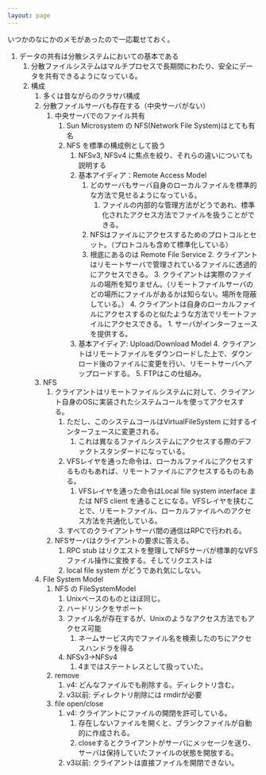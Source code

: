 ```yaml
---
layout: page
---
```


いつかのなにかのメモがあったので一応載せておく。

<!-----
Copy and paste the converted output.

NEW: Check the "Suppress top comment" option to remove this info from the output.

Conversion time: 0.757 seconds.


Using this Markdown file:

1. Paste this output into your source file.
2. See the notes and action items below regarding this conversion run.
3. Check the rendered output (headings, lists, code blocks, tables) for proper
   formatting and use a linkchecker before you publish this page.

Conversion notes:

* Docs to Markdown version 1.0β26
* Mon Jun 08 2020 00:08:05 GMT-0700 (PDT)
* Source doc: NetworkFileSystem
----->




1. データの共有は分散システムにおいての基本である
    1. 分散ファイルシステムはマルチプロセスで長期間にわたり、安全にデータを共有できるようになっている。
    2. 構成
        1. 多くは昔ながらのクラサバ構成
        1. 分散ファイルサーバも存在する（中央サーバがない）
            1. 中央サーバでのファイル共有
                1. Sun Microsystem の NFS(Network File System)はとても有名
                2. NFS を標準の構成例として扱う
                    1. NFSv3, NFSv4 に焦点を絞り、それらの違いについても説明する
                    2. 基本アイディア：Remote Access Model
                        1. どのサーバもサーバ自身のローカルファイルを標準的な方法で見せるようになっている。
                            1. ファイルの内部的な管理方法がどうであれ、標準化されたアクセス方法でファイルを扱うことができる。
                        2. NFSはファイルにアクセスするためのプロトコルとセット。（プロトコルも含めて標準化している）
                        3. 根底にあるのは Remote File Service
                            2. クライアントはリモートサーバで管理されているファイルに透過的にアクセスできる。
                            3. クライアントは実際のファイルの場所を知りません。（リモートファイルサーバのどの場所にファイルがあるかは知らない。場所を隠蔽している。）
                            4. クライアントは自身のローカルファイルにアクセスするのと似たような方法でリモートファイルにアクセスできる。
                                1. サーバがインターフェースを提供する。
                    3. 基本アイディア: Upload/Download Model
                        4. クライアントはリモートファイルをダウンロードした上で、ダウンロード後のファイルに変更を行い、リモートサーバへアップロードする。
                        5. FTPはこの仕組み。
        1. NFS
            1. クライアントはリモートファイルシステムに対して、クライアント自身のOSに実装されたシステムコールを使ってアクセスする。
                1. ただし、このシステムコールはVirtualFileSystem に対するインターフェースに変更される。
                    1. これは異なるファイルシステムにアクセスする際のデファクトスタンダードになっている。
                1. VFSレイヤを通った命令は、ローカルファイルにアクセスするものもあれば、リモートファイルにアクセスするものもある。
                    1. VFSレイヤを通った命令はLocal file system interface または NFS client を通ることになる。VFSレイヤを挟むことで、リモートファイル、ローカルファイルへのアクセス方法を共通化している。
                1. すべてのクライアントサーバ間の通信はRPCで行われる。
            1. NFSサーバはクライアントの要求に答える。
                1. RPC stub はリクエストを整理してNFSサーバが標準的なVFSファイル操作に変換する。そしてリクエストは
                1. local file system がどうであれ気にしない。
        1. File System Model
            1. NFS の FileSystemModel
                1. Unixベースのものとほぼ同じ。
                1. ハードリンクをサポート
                1. ファイル名が存在するが、Unixのようなアクセス方法でもアクセス可能
                    1. ネームサービス内でファイル名を検索したのちにアクセスハンドラを得る
                1. NFSv3->NFSv4
                    1. 4まではステートレスとして扱っていた。
            1. remove
                1. v4: どんなファイルでも削除する。ディレクトリ含む。
                1. v3以前: ディレクトリ削除には rmdirが必要
            1. file open/close
                1. v4: クライアントにファイルの開閉を許可している。
                    1. 存在しないファイルを開くと、ブランクファイルが自動的に作成される。
                    1. closeするとクライアントがサーバにメッセージを送り、サーバは保持していたファイルの状態を開放する。
                1. v3以前: クライアントは直接ファイルを開閉できない。 
